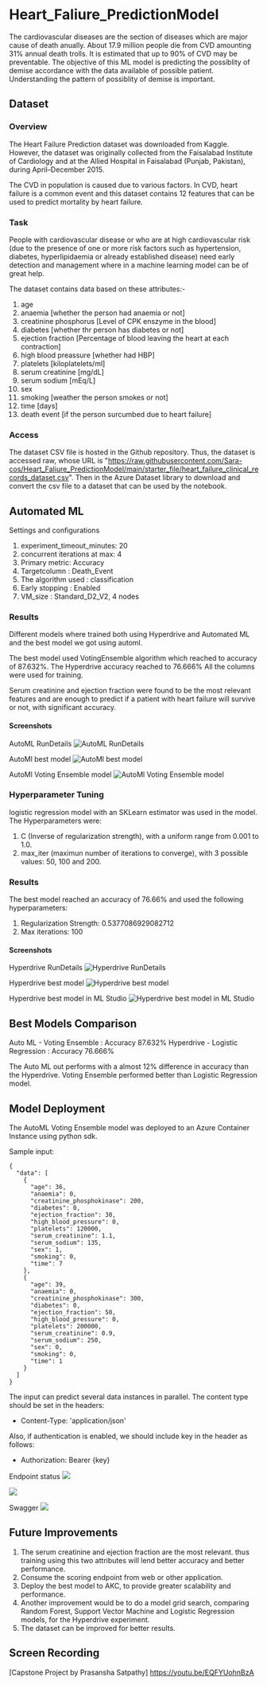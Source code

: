 # Heart_Faliure_PredictionModel
The cardiovascular diseases are the section of diseases which are major cause of death anually. About 17.9 million people die from CVD amounting 31% annual death trolls. It is estimated that up to 90% of CVD may be preventable. 
The objective of this ML model is predicting the possiblity of demise accordance with the data available of possible patient. Understanding the pattern of possiblity of demise is important.

## Dataset

### Overview
The Heart Failure Prediction dataset was downloaded from Kaggle. However, the dataset was originally collected from the Faisalabad Institute of Cardiology and at the Allied Hospital in Faisalabad (Punjab, Pakistan), during April–December 2015.

The CVD in population is caused due to various factors. In CVD, heart failure is a common event and this dataset contains 12 features that can be used to predict mortality by heart failure.

### Task
People with cardiovascular disease or who are at high cardiovascular risk (due to the presence of one or more risk factors such as hypertension, diabetes, hyperlipidaemia or already established disease) need early detection and management where in a machine learning model can be of great help.

The dataset contains data based on these attributes:-
1. age
2. anaemia [whether the person had anaemia or not]
3. creatinine phosphorus [Level of CPK enszyme in the blood]
4. diabetes [whether thr person has diabetes or not]
5. ejection fraction [Percentage of blood leaving the heart at each contraction]
6. high blood preassure [whether had HBP]
7. platelets [kiloplatelets/ml]
8. serum creatinine [mg/dL]
9. serum sodium [mEq/L]
10. sex
11. smoking [weather the person smokes or not]
12. time [days]
13. death event [if the person surcumbed due to heart failure]

### Access

The dataset CSV file is hosted in the Github repository. Thus, the dataset is accessed raw, whose URL is "https://raw.githubusercontent.com/Sara-cos/Heart_Faliure_PredictionModel/main/starter_file/heart_failure_clinical_records_dataset.csv". 
Then in the Azure Dataset library to download and convert the csv file to a dataset that can be used by the notebook.

## Automated ML

Settings and configurations
1. experiment_timeout_minutes: 20
2. concurrent iterations at max: 4
3. Primary metric: Accuracy
4. Targetcolumn : Death_Event
5. The algorithm used : classification
6. Early stopping : Enabled
7. VM_size : Standard_D2_V2, 4 nodes

### Results
Different models where trained both using Hyperdrive and Automated ML and the best model we got using automl.

The best model used VotingEnsemble algorithm which reached to accuracy of 87.632%.
The Hyperdrive accuracy reached to 76.666%
All the columns were used for training.

Serum creatinine and ejection fraction were found to be the most relevant features and are enough to predict if a patient with heart failure will survive or not, with significant accuracy.

#### Screenshots
AutoML RunDetails
![AutoML RunDetails](https://github.com/Sara-cos/Heart_Faliure_PredictionModel/blob/main/starter_file/images/AutoML%20rundetails.png)

AutoMl best model
![AutoMl best model](https://github.com/Sara-cos/Heart_Faliure_PredictionModel/blob/main/starter_file/images/Best%20model(2).png)

AutoMl Voting Ensemble model
![AutoMl Voting Ensemble model](https://github.com/Sara-cos/Heart_Faliure_PredictionModel/blob/main/starter_file/images/AutoML%20model.png)

### Hyperparameter Tuning
logistic regression model with an SKLearn estimator was used in the model.
The Hyperparameters were:
1. C (Inverse of regularization strength), with a uniform range from 0.001 to 1.0. 
2. max_iter (maximun number of iterations to converge), with 3 possible values: 50, 100 and 200.

### Results

The best model reached an accuracy of 76.66% and used the following hyperparameters:
1. Regularization Strength: 0.5377086929082712
2. Max iterations: 100

#### Screenshots
Hyperdrive RunDetails
![Hyperdrive RunDetails](https://github.com/Sara-cos/Heart_Faliure_PredictionModel/blob/main/starter_file/images/Run%20Details%20Hyperdrive.png)

Hyperdrive best model
![Hyperdrive best model](https://github.com/Sara-cos/Heart_Faliure_PredictionModel/blob/main/starter_file/images/hyperdrive%20best%20nodel.png)

Hyperdrive best model in ML Studio
![Hyperdrive best model in ML Studio](https://github.com/Sara-cos/Heart_Faliure_PredictionModel/blob/main/starter_file/images/Hyperdrive%20model.png)

## Best Models Comparison
Auto ML - Voting Ensemble        : Accuracy 87.632%
Hyperdrive - Logistic Regression : Accuracy 76.666%

The Auto ML out performs with a almost 12% difference in accuracy than the Hyperdrive.
Voting Ensemble performed better than Logistic Regression model.

## Model Deployment
The AutoML Voting Ensemble model was deployed to an Azure Container Instance using python sdk.

Sample input:

```
{
  "data": [
    {
      "age": 36,
      "anaemia": 0,
      "creatinine_phosphokinase": 200,
      "diabetes": 0,
      "ejection_fraction": 30,
      "high_blood_pressure": 0,
      "platelets": 120000,
      "serum_creatinine": 1.1,
      "serum_sodium": 135,
      "sex": 1,
      "smoking": 0,
      "time": 7
    },
    {
      "age": 39,
      "anaemia": 0,
      "creatinine_phosphokinase": 300,
      "diabetes": 0,
      "ejection_fraction": 50,
      "high_blood_pressure": 0,
      "platelets": 200000,
      "serum_creatinine": 0.9,
      "serum_sodium": 250,
      "sex": 0,
      "smoking": 0,
      "time": 1
    }
  ]
}
```

The input can predict several data instances in parallel.
The content type should be set in the headers:
- Content-Type: 'application/json'

Also, if authentication is enabled, we should include key in the header as follows:
- Authorization: Bearer {key}

Endpoint status
![](https://github.com/Sara-cos/Heart_Faliure_PredictionModel/blob/main/starter_file/images/Endpoints.png)

![](https://github.com/Sara-cos/Heart_Faliure_PredictionModel/blob/main/starter_file/images/Endpoint%20running.png)

Swagger
![](https://github.com/Sara-cos/Heart_Faliure_PredictionModel/blob/main/starter_file/images/Swagger%20post%20method.png)

## Future Improvements 
1. The serum creatinine and ejection fraction are the most relevant. thus training using this two attributes will lend better accuracy and better performance.
2. Consume the scoring endpoint from web or other application.
3. Deploy the best model to AKC, to provide greater scalability and performance.
4. Another improvement would be to do a model grid search, comparing Random Forest, Support Vector Machine and Logistic Regression models, for the Hyperdrive experiment.
5. The dataset can be improved for better results.

## Screen Recording
[Capstone Project by Prasansha Satpathy]
https://youtu.be/EQFYUohnBzA
